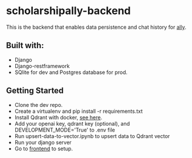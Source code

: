 # scholarshipally-backend

This is the backend that enables data persistence and chat history for [ally](https://github.com/jayabdulraman/scholarshipally-frontend).

## Built with:
- Django
- Django-restframework
- SQlite for dev and Postgres database for prod.

## Getting Started

- Clone the dev repo.
- Create a virtualenv and pip install -r requirements.txt
- Install Qdrant with docker, [see here](https://qdrant.tech/documentation/quickstart/).
- Add your openai key, qdrant key (optional), and DEVELOPMENT_MODE='True' to .env file
- Run upsert-data-to-vector.ipynb to upsert data to Qdrant vector
- Run your django server
- Go to [frontend](https://github.com/jayabdulraman/scholarshipally-frontend) to setup.
